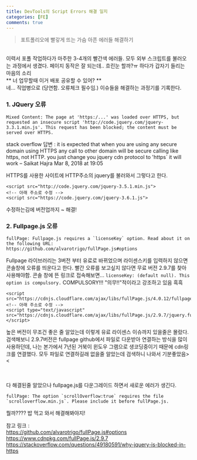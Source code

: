 ```yaml
---
title: DevTools의 Script Errors 해결 일지
categories: [FE]
comments: true
---
```


> 포트폴리오에 빨갛게 뜨는 가슴 아픈 에러들 해결하기


<br>
이력서 포폴 작업하다가 마주한 3-4개의 빨간색 에러들. 모두 외부 스크립트를 불러오는 과정에서 생겼다. 페이지 동작은 잘 되는데.. 흐린눈 할까?ㅠ 하다가 갑자기 들리는 마음의 소리 <br>
** 너 업무할때 이거 배포 공유할 수 있어? ** <br>
네... 직업병으로 (당연함. 오류체크 필수임.) 이슈들을 해결하는 과정기를 기록한다.

### 1. JQuery 오류

```
Mixed Content: The page at 'https:/...' was loaded over HTTPS, but requested an insecure script 'http://code.jquery.com/jquery-3.3.1.min.js'. This request has been blocked; the content must be served over HTTPS.
```

stack overflow 답변 : it is expected that when you are using any secure domain using HTTPS any call to other domain will be secure calling like https, not HTTP. you just change you jquery cdn protocol to 'https` it will work – 
Saikat Hajra Mar 8, 2018 at 19:05 <br>

HTTPS를 사용한 사이트에 HTTP주소의 jquery를 불러와서 그렇다고 한다. <br>

```
<script src="http://code.jquery.com/jquery-3.5.1.min.js">
<!-- 아래 주소로 수정 -->
<script src="https://code.jquery.com/jquery-3.6.1.js">
```
수정하는김에 버전업까지 ~ 해결!


### 2. Fullpage.js 오류

```
fullPage: Fullpage.js requires a `licenseKey` option. Read about it on the following URL:
https://github.com/alvarotrigo/fullPage.js#options
```

Fullpage 라이브러리는 3버전 부터 유료로 바뀌었으며 라이센스키를 입력하지 않으면 콘솔창에 오류를 띄운다고 한다. 빨간 오류를 보고싶지 않다면 무료 버전 2.9.7를 찾아 사용해야함. 콘솔 창에 뜬 링크로 접속해보면... 
`licenseKey: (default null). This option is compulsory.` COMPULSORY!!! "의무!!"적이라고 강조하고 있음 흑흑 

```
<script src="https://cdnjs.cloudflare.com/ajax/libs/fullPage.js/4.0.12/fullpage.min.js">
<!-- 아래 주소로 수정 -->
<script type="text/javascript" src="https://cdnjs.cloudflare.com/ajax/libs/fullPage.js/2.9.7/jquery.fullpage.js"></script> 
```

높은 버전이 무조건 좋은 줄 알았는데 이렇게 유료 라이센스 이슈까지 있을줄은 몰랐다. 검색해보니 2.9.7버전은 fullpage github에서 파일로 다운받아 연결하는 방식을 많이 사용하던데, 나는 본가에서 7년된 거북이 윈도우 그램으로 생코딩중이기 때문에 cdn링크를 연결했다. 모두 파일로 연결하길래 없을줄 알았는데 검색하니 나와서 기분좋았음><

<br><br>
다 해결된줄 알았으나 fullpage.js를 다운그레이드 하면서 새로운 에러가 생긴다.

```
fullPage: The option `scrollOverflow:true` requires the file `scrolloverflow.min.js`. Please include it before fullPage.js.
```

뭘까???? 밥 먹고 와서 해결해봐야지!

참고 링크 :<br>
https://github.com/alvarotrigo/fullPage.js#options
https://www.cdnpkg.com/fullPage.js/2.9.7
https://stackoverflow.com/questions/49180591/why-jquery-is-blocked-in-https
